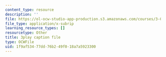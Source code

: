 ```yaml
---
content_type: resource
description: ''
file: https://ol-ocw-studio-app-production.s3.amazonaws.com/courses/3-091sc-introduction-to-solid-state-chemistry-fall-2010/1f9af53477dd76b249f018a7a5923300_p6isgsReWmI.srt
file_type: application/x-subrip
learning_resource_types: []
resourcetype: Other
title: 3play caption file
type: OCWFile
uid: 1f9af534-77dd-76b2-49f0-18a7a5923300
---
```

